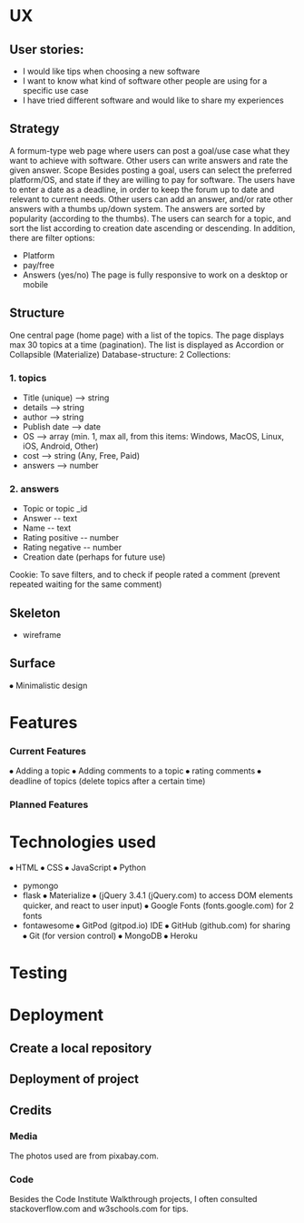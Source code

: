 # UX
## User stories:
- I would like tips when choosing a new software
- I want to know what kind of software other people are using for a specific use case
- I have tried different software and would like to share my experiences

## Strategy
A formum-type web page where users can post a goal/use case what they want to achieve with software. Other users can write answers and rate the given answer.
Scope
Besides posting a goal, users can select the preferred platform/OS, and state if they are willing to pay for software. The users have to enter a date as a deadline, in order to keep the forum up to date and relevant to current needs.
Other users can add an answer, and/or rate other answers with a thumbs up/down system. The answers are sorted by popularity (according to the thumbs).
The users can search for a topic, and sort the list according to creation date ascending or descending. In addition, there are filter options:
- Platform
- pay/free
- Answers (yes/no)
The page is fully responsive to work on a desktop or mobile

## Structure
One central page (home page) with a list of the topics. The page displays max 30 topics at a time (pagination). The list is displayed as Accordion or Collapsible (Materialize)
Database-structure:
2 Collections:
### 1. topics
- Title (unique) --> string
- details --> string
- author --> string
- Publish date --> date
- OS --> array (min. 1, max all, from this items: Windows, MacOS, Linux, iOS, Android, Other)
- cost --> string (Any, Free, Paid)
- answers --> number

### 2. answers
- Topic or topic _id
- Answer -- text
- Name -- text
- Rating positive -- number
- Rating negative -- number
- Creation date (perhaps for future use)

Cookie: To save filters, and to check if people rated a comment (prevent repeated waiting for the same comment)

## Skeleton
- wireframe

## Surface
⦁	Minimalistic design


# Features

### Current Features
⦁	Adding a topic
⦁	Adding comments to a topic
⦁	rating comments
⦁	deadline of topics (delete topics after a certain time)

### Planned Features


# Technologies used
⦁	HTML
⦁	CSS
⦁	JavaScript
⦁	Python
- pymongo
- flask
⦁	Materialize
⦁	(jQuery 3.4.1 (jQuery.com) to access DOM elements quicker, and react to user input)
⦁	Google Fonts (fonts.google.com) for 2 fonts
- fontawesome
⦁	GitPod (gitpod.io) IDE
⦁	GitHub (github.com) for sharing
⦁	Git (for version control)
⦁	MongoDB
⦁	Heroku


# Testing

# Deployment

## Create a local repository

## Deployment of project


## Credits

### Media
The photos used are from pixabay.com.

### Code
Besides the Code Institute Walkthrough projects, I often consulted stackoverflow.com and w3schools.com for tips.
